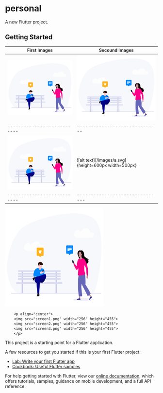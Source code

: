# personal

A new Flutter project.

## Getting Started

First Images | Secound Images
------------- | --------------
![GitHub Logo](/images/a.svg) | ![GitHub Logo](/images/a.svg)
--------------------------- | ------------------------------
![GitHub Logo](/images/a.svg) | ![alt text][/images/a.svg]{height=600px width=500px}
--------------------------- | -------------------------------

<img src="/images/a.svg" width="324" height="324">

        <p align="center">
        <img src="screen1.png" width="256" height="455">
        <img src="screen2.png" width="256" height="455">
        <img src="screen3.png" width="256" height="455">
        </p>

This project is a starting point for a Flutter application.

A few resources to get you started if this is your first Flutter project:

- [Lab: Write your first Flutter app](https://flutter.dev/docs/get-started/codelab)
- [Cookbook: Useful Flutter samples](https://flutter.dev/docs/cookbook)

For help getting started with Flutter, view our
[online documentation](https://flutter.dev/docs), which offers tutorials,
samples, guidance on mobile development, and a full API reference.
